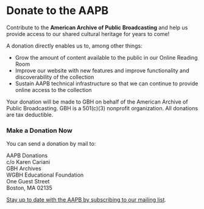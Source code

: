 # Donate to the AAPB

Contribute to the **American Archive of Public Broadcasting** and help us provide access to our shared cultural heritage for years to come!

A donation directly enables us to, among other things:

-	Grow the amount of content available to the public in our Online Reading Room
-	Improve our website with new features and improve functionality and discoverability of the collection
-	Sustain AAPB technical infrastructure so that we can continue to provide online access to the collection

Your donation will be made to GBH on behalf of the American Archive of Public Broadcasting. GBH is a 501(c)(3) nonprofit organization. All donations are tax deductible.

### Make a Donation Now

You can send a donation by mail to:

AAPB Donations<br/>
c/o Karen Cariani<br/>
GBH Archives<br/>
WGBH Educational Foundation<br/>
One Guest Street<br/>
Boston, MA 02135

[Stay up to date with the AAPB by subscribing to our mailing list](/about-the-american-archive/newsletter).
